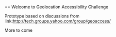 == Welcome to Geolocation Accessibility Challenge  

Prototype based on discussions from link:http://tech.groups.yahoo.com/group/geoaccess/

More to come